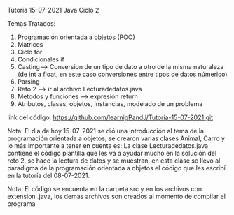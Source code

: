 Tutoría 15-07-2021 Java Ciclo 2


Temas Tratados:

1. Programación orientada a objetos (POO)
2. Matrices
3. Ciclo for
4. Condicionales if
5. Casting--> Conversion de un tipo de dato a otro de la misma naturaleza
    (de int a float, en este caso conversiones entre tipos de datos númerico)
6. Parsing
7. Reto 2 --> ir al archivo Lecturadedatos.java
8. Metodos y funciones --> expresión return
9. Atributos, clases, objetos, instancias, modelado de un problema

link del código:
https://github.com/learnigPandJ/Tutoria-15-07-2021.git

Nota:  El dia de hoy 15-07-2021 se dió una introducción al tema de la programación orientada
	   a objetos, se crearon varias clases Animal, Carro y lo más importante a tener en cuenta es: La clase Lecturadedatos.java
	   contiene el código plantilla que les va a ayudar mucho en la solución del reto 2, se hace la lectura de datos y se muestran, en esta clase
	   se llevo al paradigma de la programación orientada a objetos el código que les escribí en la tutoría del 08-07-2021.

Nota: El código se encuenta en la carpeta src y en los archivos con extension .java, los demas archivos son creados
	al momento de compilar el programa
